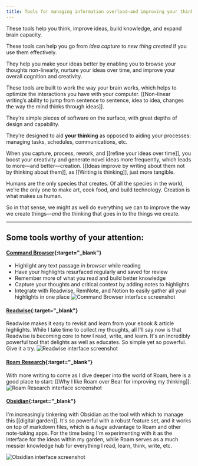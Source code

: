```yaml
---
title: Tools for managing information overload—and improving your thinking—are on the rise
---
```

These tools help you think, improve ideas, build knowledge, and expand brain capacity.

These tools can help you go from *idea capture* to *new thing created* if you use them effectively.

They help you make your ideas better by enabling you to browse your thoughts non-linearly, nurture your ideas over time, and improve your overall cognition and creativity.

These tools are built to work the way your brain works, which helps to optimize the interactions you have with your computer.  [[Non-linear writing’s ability to jump from sentence to sentence, idea to idea, changes the way the mind thinks through ideas]].

They’re simple pieces of software on the surface, with great depths of design and capability.

They’re designed to aid **your thinking** as opposed to aiding your processes: managing tasks, schedules, communications, etc.

When you capture, process, rework, and [[refine your ideas over time]], you boost your creativity and generate novel ideas more frequently, which leads to more—and better—creation. [[Ideas improve by writing about them not by thinking about them]], as [[Writing is thinking]], just more tangible.

Humans are the only species that creates. Of all the species in the world, we’re the only one to make art, cook food, and build technology. Creation is what makes us human.

So in that sense, we might as well do everything we can to improve the way we create things—*and* the thinking that goes in to the things we create.

---
## Some tools worthy of your attention:

#### [Command Browser](https://apps.apple.com/us/app/command-a-better-browser/id1485289520){:target="_blank"}
- Highlight any text passage _in browser_ while reading
- Have your highlights resurfaced regularly and saved for review
- Remember more of what you read and build better knowledge
- Capture your thoughts and critical context by adding notes to highlights
- Integrate with Readwise, RemNote, and Notion to easily gather all your highlights in one place
![Command Browser interface screenshot](https://is3-ssl.mzstatic.com/image/thumb/Purple114/v4/16/0c/ec/160cec5a-1de9-266f-a494-bfcbf4e3fa33/f1ab54ab-3245-4760-b3ce-95e9a1936950_screen3.png/300x0w.jpg)

#### [Readwise](https://readwise.io/i/mike607){:target="_blank"}
Readwise makes it easy to revisit and learn from your ebook & article highlights. While I take time to collect my thoughts, all I'll say now is that Readwise is becoming core to how I read, write, and learn. It's an incredibly powerful tool that delights as well as educates. So simple yet so powerful. Give it a try.
![Readwise interface screenshot](https://readwise-assets.s3.amazonaws.com/static/images/landing/landing_hero.12a1e031294d.png)

#### [Roam Research](https://roamresearch.com){:target="_blank"}
With more writing to come as I dive deeper into the world of Roam, here is a good place to start: [[Why I like Roam over Bear for improving my thinking]].
![Roam Research interface screenshot](https://roamresearch.com/assets/images/Roam-Group-min.png)

#### [Obsidian](http://obsidian.md/){:target="_blank"}
I'm increasingly tinkering with Obsidian as the tool with which to manage this [[digital garden]]. It's so powerful with a robust feature set, and it works on top of markdown files, which is a *huge* advantage to Roam and other note-taking apps. For the time being I'm experimenting with it as the interface for the ideas within my garden, while Roam serves as a much messier knowledge hub for everything I read, learn, think, write, etc.

![Obsidian interface screenshot](https://obsidian.md/images/screenshot.png)